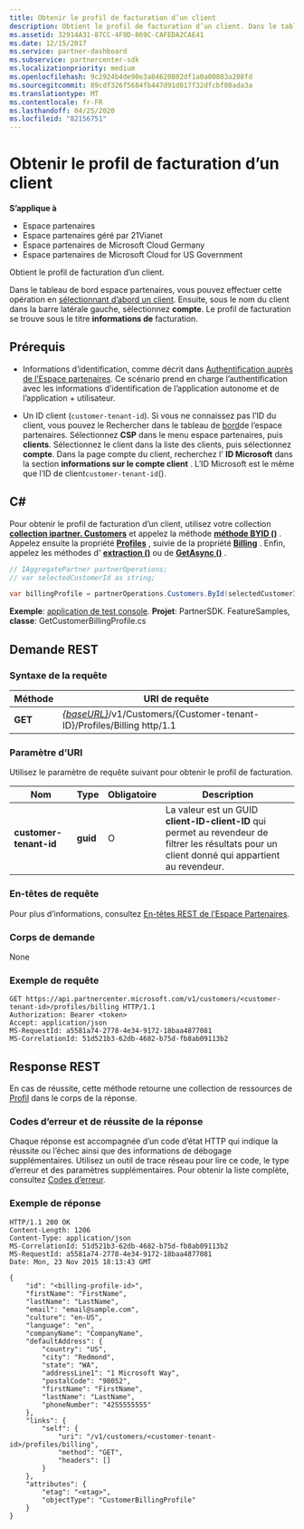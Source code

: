 ```yaml
---
title: Obtenir le profil de facturation d’un client
description: Obtient le profil de facturation d’un client. Dans le tableau de bord espace partenaires, vous pouvez effectuer cette opération en sélectionnant d’abord un client.
ms.assetid: 32914A31-87CC-4F9D-869C-CAFEDA2CAE41
ms.date: 12/15/2017
ms.service: partner-dashboard
ms.subservice: partnercenter-sdk
ms.localizationpriority: medium
ms.openlocfilehash: 9c2924b4de90e3a84620802df1a0a00803a208fd
ms.sourcegitcommit: 89cdf326f5684fb447d91d817f32dfcbf08ada3a
ms.translationtype: MT
ms.contentlocale: fr-FR
ms.lasthandoff: 04/25/2020
ms.locfileid: "82156751"
---
```

# <a name="get-a-customers-billing-profile"></a>Obtenir le profil de facturation d’un client

**S’applique à**

- Espace partenaires
- Espace partenaires géré par 21Vianet
- Espace partenaires de Microsoft Cloud Germany
- Espace partenaires de Microsoft Cloud for US Government

Obtient le profil de facturation d’un client.

Dans le tableau de bord espace partenaires, vous pouvez effectuer cette opération en [sélectionnant d’abord un client](get-a-customer-by-name.md). Ensuite, sous le nom du client dans la barre latérale gauche, sélectionnez **compte**. Le profil de facturation se trouve sous le titre **informations de** facturation.

## <a name="prerequisites"></a>Prérequis

- Informations d’identification, comme décrit dans [Authentification auprès de l’Espace partenaires](partner-center-authentication.md). Ce scénario prend en charge l’authentification avec les informations d’identification de l’application autonome et de l’application + utilisateur.

- Un ID client (`customer-tenant-id`). Si vous ne connaissez pas l’ID du client, vous pouvez le Rechercher dans le tableau de [bord](https://partner.microsoft.com/dashboard)de l’espace partenaires. Sélectionnez **CSP** dans le menu espace partenaires, puis **clients**. Sélectionnez le client dans la liste des clients, puis sélectionnez **compte**. Dans la page compte du client, recherchez l' **ID Microsoft** dans la section **informations sur le compte client** . L’ID Microsoft est le même que l’ID de client`customer-tenant-id`().

## <a name="c"></a>C\#

Pour obtenir le profil de facturation d’un client, utilisez votre collection [**collection ipartner. Customers**](https://docs.microsoft.com/dotnet/api/microsoft.store.partnercenter.ipartner.customers) et appelez la méthode [**méthode BYID ()**](https://docs.microsoft.com/dotnet/api/microsoft.store.partnercenter.customers.icustomercollection.byid) . Appelez ensuite la propriété [**Profiles**](https://docs.microsoft.com/dotnet/api/microsoft.store.partnercenter.customers.icustomer.profiles) , suivie de la propriété [**Billing**](https://docs.microsoft.com/dotnet/api/microsoft.store.partnercenter.customers.profiles.icustomerprofilecollection.billing) . Enfin, appelez les méthodes d' [**extraction ()**](https://docs.microsoft.com/dotnet/api/microsoft.store.partnercenter.customers.profiles.icustomerreadonlyprofile-1.get) ou de [**GetAsync ()**](https://docs.microsoft.com/dotnet/api/microsoft.store.partnercenter.customers.profiles.icustomerreadonlyprofile-1.getasync) .

``` csharp
// IAggregatePartner partnerOperations;
// var selectedCustomerId as string;

var billingProfile = partnerOperations.Customers.ById(selectedCustomerId).Profiles.Billing.Get();
```

**Exemple**: [application de test console](console-test-app.md). **Projet**: PartnerSDK. FeatureSamples, **classe**: GetCustomerBillingProfile.cs

## <a name="rest-request"></a>Demande REST

### <a name="request-syntax"></a>Syntaxe de la requête

| Méthode  | URI de requête                                                                                             |
|---------|---------------------------------------------------------------------------------------------------------|
| **GET** | [*{baseURL}*](partner-center-rest-urls.md)/v1/Customers/{Customer-tenant-ID}/Profiles/Billing http/1.1 |

### <a name="uri-parameter"></a>Paramètre d’URI

Utilisez le paramètre de requête suivant pour obtenir le profil de facturation.

| Nom                   | Type     | Obligatoire | Description                                                                                                                                            |
|------------------------|----------|----------|--------------------------------------------------------------------------------------------------------------------------------------------------------|
| **customer-tenant-id** | **guid** | O        | La valeur est un GUID **client-ID-client-ID** qui permet au revendeur de filtrer les résultats pour un client donné qui appartient au revendeur. |

### <a name="request-headers"></a>En-têtes de requête

Pour plus d’informations, consultez [En-têtes REST de l’Espace Partenaires](headers.md).

### <a name="request-body"></a>Corps de demande

None

### <a name="request-example"></a>Exemple de requête

```http
GET https://api.partnercenter.microsoft.com/v1/customers/<customer-tenant-id>/profiles/billing HTTP/1.1
Authorization: Bearer <token>
Accept: application/json
MS-RequestId: a5581a74-2778-4e34-9172-18baa4877081
MS-CorrelationId: 51d521b3-62db-4682-b75d-fb8ab09113b2
```

## <a name="rest-response"></a>Response REST

En cas de réussite, cette méthode retourne une collection de ressources de [Profil](profile-resources.md) dans le corps de la réponse.

### <a name="response-success-and-error-codes"></a>Codes d’erreur et de réussite de la réponse

Chaque réponse est accompagnée d’un code d’état HTTP qui indique la réussite ou l’échec ainsi que des informations de débogage supplémentaires. Utilisez un outil de trace réseau pour lire ce code, le type d’erreur et des paramètres supplémentaires. Pour obtenir la liste complète, consultez [Codes d’erreur](error-codes.md).

### <a name="response-example"></a>Exemple de réponse

```http
HTTP/1.1 200 OK
Content-Length: 1206
Content-Type: application/json
MS-CorrelationId: 51d521b3-62db-4682-b75d-fb8ab09113b2
MS-RequestId: a5581a74-2778-4e34-9172-18baa4877081
Date: Mon, 23 Nov 2015 18:13:43 GMT

{
    "id": "<billing-profile-id>",
    "firstName": "FirstName",
    "lastName": "LastName",
    "email": "email@sample.com",
    "culture": "en-US",
    "language": "en",
    "companyName": "CompanyName",
    "defaultAddress": {
        "country": "US",
        "city": "Redmond",
        "state": "WA",
        "addressLine1": "1 Microsoft Way",
        "postalCode": "98052",
        "firstName": "FirstName",
        "lastName": "LastName",
        "phoneNumber": "4255555555"
    },
    "links": {
        "self": {
            "uri": "/v1/customers/<customer-tenant-id>/profiles/billing",
            "method": "GET",
            "headers": []
        }
    },
    "attributes": {
        "etag": "<etag>",
        "objectType": "CustomerBillingProfile"
    }
}
```
